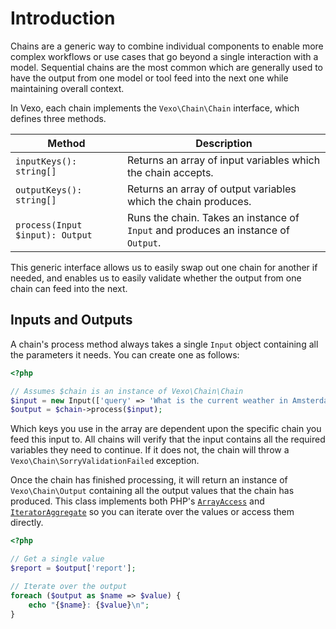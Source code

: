 # Introduction

Chains are a generic way to combine individual components to enable more complex workflows or use cases that go beyond a single interaction with a model. Sequential chains are the most common which are generally used to have the output from one model or tool feed into the next one while maintaining overall context.

In Vexo, each chain implements the `Vexo\Chain\Chain` interface, which defines three methods.

| Method                          | Description                                                                        |
| ------------------------------- | -----------------------------------------------------------------------------------|
| `inputKeys(): string[]`         | Returns an array of input variables which the chain accepts.                       |
| `outputKeys(): string[]`        | Returns an array of output variables which the chain produces.                     |
| `process(Input $input): Output` | Runs the chain. Takes an instance of `Input` and produces an instance of `Output`. |

This generic interface allows us to easily swap out one chain for another if needed, and enables us to easily validate whether the output from one chain can feed into the next.

## Inputs and Outputs

A chain's process method always takes a single `Input` object containing all the parameters it needs. You can create one as follows:

```php
<?php

// Assumes $chain is an instance of Vexo\Chain\Chain
$input = new Input(['query' => 'What is the current weather in Amsterdam?']);
$output = $chain->process($input);
```

Which keys you use in the array are dependent upon the specific chain you feed this input to. All chains will verify that the input contains all the required variables they need to continue. If it does not, the chain will throw a `Vexo\Chain\SorryValidationFailed` exception.

Once the chain has finished processing, it will return an instance of `Vexo\Chain\Output` containing all the output values that the chain has produced. This class implements both PHP's [`ArrayAccess`](https://www.php.net/manual/en/class.arrayaccess.php) and [`IteratorAggregate`](https://www.php.net/manual/en/class.iteratoraggregate) so you can iterate over the values or access them directly.

```php
<?php

// Get a single value
$report = $output['report'];

// Iterate over the output
foreach ($output as $name => $value) {
    echo "{$name}: {$value}\n";
}
```
